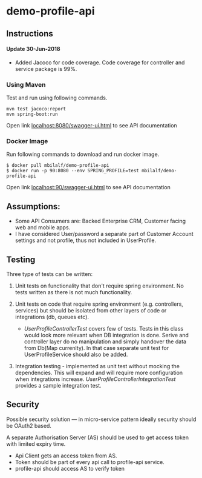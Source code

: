 # demo-profile-api

## Instructions

#### Update 30-Jun-2018
- Added Jacoco for code coverage. Code coverage for controller and service package is 99%.

### Using Maven
Test and run using following commands.
```
mvn test jacoco:report
mvn spring-boot:run
```
Open link [localhost:8080/swagger-ui.html](http://localhost:8080/swagger-ui.html) to see API documentation

### Docker Image
Run following commands to download and run docker image.
```
$ docker pull mbilalf/demo-profile-api
$ docker run -p 90:8080 --env SPRING_PROFILE=test mbilalf/demo-profile-api
```
Open link [localhost:90/swagger-ui.html](http://localhost:90/swagger-ui.html) to see API documentation

## Assumptions:
- Some API Consumers are: Backed Enterprise CRM, Customer facing web and mobile apps.
- I have considered User/password a separate part of Customer Account settings and not profile, thus not included in UserProfile.

## Testing

Three type of tests can be written:
1. Unit tests on functionality that don't require spring environment. No tests written as there is not much functionality.

2. Unit tests on code that require spring environment (e.g. controllers, services) but should be isolated from other layers of code or integrations (db, queues etc).
   - *UserProfileControllerTest* covers few of tests. Tests in this class would look more relevant when DB integration is done. Serive and controller layer do no manipulation and simply handover the data from Db(Map currenlty). In that case separate unit test for UserProfileService should also be added.

3. Integration testing - implemented as unit test without mocking the dependencies. This will expand and will require more
configuration when integrations increase. *UserProfileControllerIntegrationTest* provides a sample integration test.


## Security
Possible security solution — in micro-service pattern ideally security should be OAuth2 based.

A separate Authorisation Server (AS) should be used to get access token with limited expiry time.

- Api Client gets an access token from AS.
- Token should be part of every api call to profile-api service.
- profile-api should access AS to verify token


